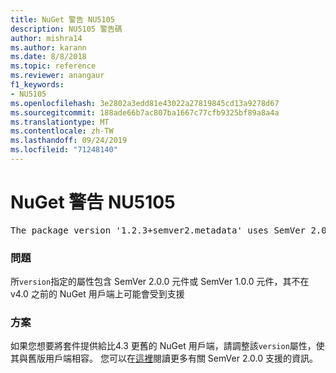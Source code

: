 ```yaml
---
title: NuGet 警告 NU5105
description: NU5105 警告碼
author: mishra14
ms.author: karann
ms.date: 8/8/2018
ms.topic: reference
ms.reviewer: anangaur
f1_keywords:
- NU5105
ms.openlocfilehash: 3e2802a3edd81e43022a27819845cd13a9278d67
ms.sourcegitcommit: 188ade66b7ac807ba1667c77cfb9325bf89a8a4a
ms.translationtype: MT
ms.contentlocale: zh-TW
ms.lasthandoff: 09/24/2019
ms.locfileid: "71248140"
---
```

# <a name="nuget-warning-nu5105"></a>NuGet 警告 NU5105
<pre>The package version '1.2.3+semver2.metadata' uses SemVer 2.0.0 or components of SemVer 1.0.0 that are not supported on legacy clients. Change the package version to a SemVer 1.0.0 string. If the version contains a release label it must start with a letter. This message can be ignored if the package is not intended for older clients.</pre>

### <a name="issue"></a>問題

所`version`指定的屬性包含 SemVer 2.0.0 元件或 SemVer 1.0.0 元件，其不在 v4.0 之前的 NuGet 用戶端上可能會受到支援


### <a name="solution"></a>方案

如果您想要將套件提供給比4.3 更舊的 NuGet 用戶端，請調整該`version`屬性，使其與舊版用戶端相容。 您可以在[這裡](https://github.com/NuGet/Home/wiki/SemVer-2.0.0-support)閱讀更多有關 SemVer 2.0.0 支援的資訊。

